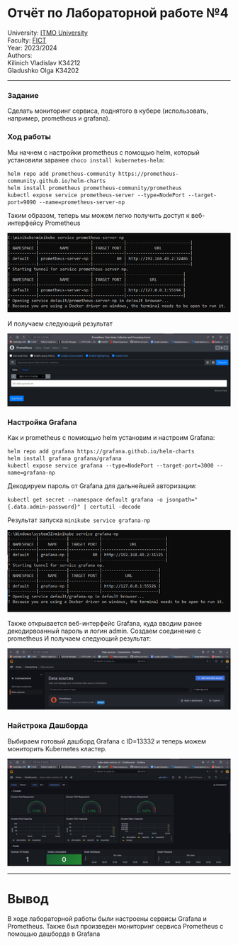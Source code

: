 # Отчёт по Лабораторной работе №4  

University: [ITMO University](https://itmo.ru/ru/)  
Faculty: [FICT](https://fict.itmo.ru)  
Year: 2023/2024  
Authors:   
Kilinich Vladislav К34212  
Gladushko Olga K34202

---  

### Задание
Сделать мониторинг сервиса, поднятого в кубере (использовать, например, prometheus и grafana).

### Ход работы  

Мы начнем с настройки prometheus с помощью helm, который установили заранее ```choco install kubernetes-helm```:  
```  
helm repo add prometheus-community https://prometheus-community.github.io/helm-charts
helm install prometheus prometheus-community/prometheus
kubectl expose service prometheus-server --type=NodePort --target-port=9090 --name=prometheus-server-np  
```  

Таким образом, теперь мы можем легко получить доступ к веб-интерфейсу Prometheus  
<p align="center">  
<img src="https://github.com/Vlad-Kilinich/Cloud-systems-and-services/blob/main/lab04/images/1.jpg?raw=true" width="600" heidth = '500'>  
</p>  
И получаем следующий результат  

<p align="center">  
<img src="https://github.com/Vlad-Kilinich/Cloud-systems-and-services/blob/main/lab04/images/5.jpg?raw=true">  
</p>  

### Настройка Grafana

Как и prometheus с помиощью helm установим и настроим Grafana:  
```
helm repo add grafana https://grafana.github.io/helm-charts
helm install grafana grafana/grafana
kubectl expose service grafana --type=NodePort --target-port=3000 --name=grafana-np
```  
Декодируем пароль от Grafana для дальнейшей авторизации:  
```
kubectl get secret --namespace default grafana -o jsonpath="{.data.admin-password}" | certutil -decode
```
Результат запуска ```minikube service grafana-np```  
<p align="center">  
<img src="https://github.com/Vlad-Kilinich/Cloud-systems-and-services/blob/main/lab04/images/2.jpg?raw=true"  width="600" heidth = '500'>  
</p>  
Также открывается веб-интерфейс Grafana, куда вводим ранее декодирвоанный пароль и логин admin. Создаем соединение с prometheus  
И получаем следующий результат:  

<p align="center">  
<img src="https://github.com/Vlad-Kilinich/Cloud-systems-and-services/blob/main/lab04/images/4.jpg?raw=true">  
</p>  

### Найстрока Дашборда  
Выбираем готовый дашборд Grafana c ID=13332 и теперь можем мониторить Kubernetes кластер.
<p align="center">  
<img src="https://github.com/Vlad-Kilinich/Cloud-systems-and-services/blob/main/lab04/images/3.jpg?raw=true">  
</p>  

---  
# Вывод
В ходе лабораторной работы были настроены сервисы Grafana и Prometheus. Также был произведен мониторинг сервиса Prometheus с помощью дашборда в Grafana
